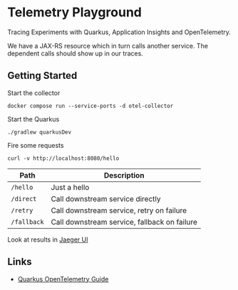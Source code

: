 # Telemetry Playground

Tracing Experiments with Quarkus, Application Insights and OpenTelemetry.

We have a JAX-RS resource which in turn calls another service.
The dependent calls should show up in our traces.

## Getting Started

Start the collector

```shell
docker compose run --service-ports -d otel-collector
```

Start the Quarkus

```shell
./gradlew quarkusDev
```

Fire some requests

```shell
curl -v http://localhost:8080/hello
```

Path | Description
---- | -----------
`/hello` | Just a hello
`/direct` | Call downstream service directly
`/retry` | Call downstream service, retry on failure
`/fallback` | Call downstream service, fallback on failure

Look at results in [Jaeger UI](http://localhost:16686)

## Links

- [Quarkus OpenTelemetry Guide](https://quarkus.io/guides/opentelemetry)
